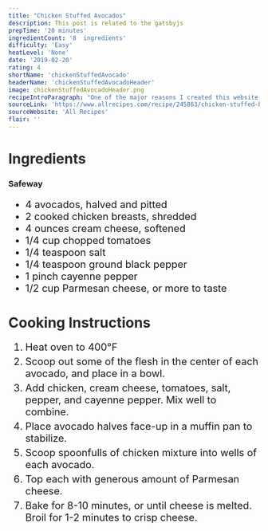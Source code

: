 ```yaml
---
title: "Chicken Stuffed Avocados"
description: This post is related to the gatsbyjs
prepTime: '20 minutes'
ingredientCount: '8  ingredients'
difficulty: 'Easy'
heatLevel: 'None'
date: '2019-02-20'
rating: 4
shortName: 'chickenStuffedAvocado'
headerName: 'chickenStuffedAvocadoHeader'
image: chickenStuffedAvocadoHeader.png
recipeIntroParagraph: "One of the major reasons I created this website was to branch out and stop eating chicken for a majority of my meals. I've done a good job with that so far, but I'm sure it will make its way back into a recipe I make every once in a while. This meal was pretty simple to make, and turned out to be a lot heavier than expected, most likely because of all the cheese. If I make this again, I will use the recommended amount of cheese rather than adding more 'for taste'. That being said, when you get a bite of equal amounts of chicken mix and straight avocado, it really is a fantastic taste."
sourceLink: 'https://www.allrecipes.com/recipe/245863/chicken-stuffed-baked-avocados/?internalSource=popular&referringContentType=Homepage'
sourceWebsite: 'All Recipes'
flair: ''
---
```

<h1 style="color: #2B2B2B;">Ingredients</h1>

<h3>Safeway</h3>
<ul style="font-size: 20px;">
    <li>4 avocados, halved and pitted</li>
    <li>2 cooked chicken breasts, shredded</li>
    <li>4 ounces cream cheese, softened</li>
    <li>1/4 cup chopped tomatoes</li>
    <li>1/4 teaspoon salt</li>
    <li>1/4 teaspoon ground black pepper</li>
    <li>1 pinch cayenne pepper</li>
    <li>1/2 cup Parmesan cheese, or more to taste</li>
</ul>

<!-- <h1 style="color: #2B2B2B;">Cooking Equipment</h1>
<ul style="font-size: 20px; margin: 0 0 50px 0;">
    <li style="margin: 5px 0;">Slow cooker</li>
</ul> -->

<h1 style="color: #2B2B2B; margin-top: 40px;">Cooking Instructions</h1>
<ol style="font-size: 20px" className="cookingInstructionsOL">
    <li style="margin: 5px 0;">Heat oven to 400°F</li>
    <li style="margin: 5px 0;">Scoop out some of the flesh in the center of each avocado, and place in a bowl.</li>
    <li style="margin: 5px 0;">Add chicken, cream cheese, tomatoes, salt, pepper, and cayenne pepper. Mix well to combine.</li>
    <li style="margin: 5px 0;">Place avocado halves face-up in a muffin pan to stabilize.</li>
    <li style="margin: 5px 0;">Scoop spoonfulls of chicken mixture into wells of each avocado.</li>
    <li style="margin: 5px 0;">Top each with generous amount of Parmesan cheese.</li>
    <li style="margin: 5px 0;">Bake for 8-10 minutes, or until cheese is melted. Broil for 1-2 minutes to crisp cheese.</li>
</ol>